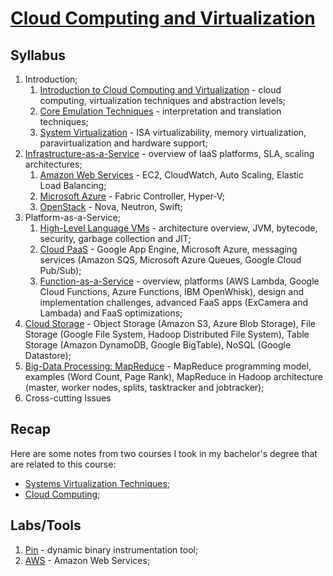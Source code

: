 # [Cloud Computing and Virtualization](https://fenix.tecnico.ulisboa.pt/disciplinas/AVExe23/2023-2024/2-semestre)

## Syllabus

1. Introduction;
   1. [Introduction to Cloud Computing and Virtualization](./01-1-introduction-to-cloud-computing-and-virtualization.md) - cloud computing, virtualization techniques and abstraction levels;
   2. [Core Emulation Techniques](./01-2-core-emulation-techniques.md) - interpretation and translation techniques;
   3. [System Virtualization](./01-3-system-virtualization.md) - ISA virtualizability, memory virtualization, paravirtualization and hardware support;
2. [Infrastructure-as-a-Service](./02-infrastructure-as-a-service.md) - overview of IaaS platforms, SLA, scaling architectures;
   1. [Amazon Web Services](./02-1-amazon-web-services.md) - EC2, CloudWatch, Auto Scaling, Elastic Load Balancing;
   2. [Microsoft Azure](./02-2-microsoft-azure.md) - Fabric Controller, Hyper-V;
   3. [OpenStack](./02-3-openstack.md) - Nova, Neutron, Swift;
3. Platform-as-a-Service;
   1. [High-Level Language VMs](./03-1-high-level-language-vms.md) - architecture overview, JVM, bytecode, security, garbage collection and JIT;
   2. [Cloud PaaS](./03-2-cloud-paas.md) - Google App Engine, Microsoft Azure, messaging services (Amazon SQS, Microsoft Azure Queues, Google Cloud Pub/Sub);
   3. [Function-as-a-Service](./03-3-function-as-a-service.md) - overview, platforms (AWS Lambda, Google Cloud Functions, Azure Functions, IBM OpenWhisk), design and implementation challenges, advanced FaaS apps (ExCamera and Lambada) and FaaS optimizations;
4. [Cloud Storage](./04-cloud-storage.md) - Object Storage (Amazon S3, Azure Blob Storage), File Storage (Google File System, Hadoop Distributed File System), Table Storage (Amazon DynamoDB, Google BigTable), NoSQL (Google Datastore);
5. [Big-Data Processing: MapReduce](./05-big-data-processing-mapreduce.md) - MapReduce programming model, examples (Word Count, Page Rank), MapReduce in Hadoop architecture (master, worker nodes, splits, tasktracker and jobtracker);
6. Cross-cutting Issues

## Recap

Here are some notes from two courses I took in my bachelor's degree that are related to this course:

* [Systems Virtualization Techniques](https://github.com/andre-j3sus/isel-leic-notes/tree/main/5th-semester/tvs);
* [Cloud Computing](https://github.com/andre-j3sus/isel-leic-notes/tree/main/6th-semester/cn);

## Labs/Tools

1. [Pin](./labs/01-pin.md) - dynamic binary instrumentation tool;
2. [AWS](./labs/02-aws.md) - Amazon Web Services;